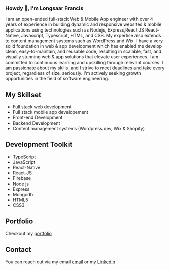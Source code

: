 ### Howdy 👋, I'm  Longsaar Francis

<!--
**jahrulezfrancis/jahrulezfrancis** is a ✨ _special_ ✨ repository because its `README.md` (this file) appears on your GitHub profile.

Here are some ideas to get you started:




- 🔭 I’m currently working on ...
- 🌱 I’m currently learning ...
- 👯 I’m looking to collaborate on ...
- 🤔 I’m looking for help with...
- 💬 Ask me about ...
- 📫 How to reach me: ...
- 😄 Pronouns: ...
- ⚡ Fun fact:...
-->

I am an open-ended full-stack Web & Mobile App engineer with over 4 years of experience in building dynamic and responsive websites & mobile applications using technologies such as Nodejs, Express,React JS React-Native, Javascript, Typescript, HTML, and CSS. My expertise also extends to content management systems such as WordPress and Wix. I have a very solid foundation in web & app development which has enabled me develop clean, easy-to-maintain, and reusable code, resulting in scalable, fast, and visually stunning web & app solutions that elevate user experiences. I am committed to continuous learning and upskilling through relevant courses.  I am passionate about my skills, and I strive to meet deadlines and take every project, regardless of size, seriously. I'm actively seeking growth opportunities in the field of software engineering.

## My Skillset

- Full stack web development
- Full stack mobile app developement
- Front-end Development
- Backend Development
- Content management systems (Wordpress dev, Wix & Shopify)

## Development Toolkit
- TypeScript
- JavaScript
- React-Native
- React-JS
- Firebase
- Node js
- Express
- Mongodb
- HTML5
- CSS3

## Portfolio
Checkout my [portfolio](https://longsaarfrancis.netlify.app/)

<!--Here are some of the projects I have worked on:

- Project 1: [Online Clothing store](https://incomparable-llama-1cc35b.netlify.app/)
<!-- - Project 2: [Project name](https://project-url.com)
- Project 3: [Project name](https://project-url.com) -->


## Contact

You can reach out via my email [email](mailto:longsaarmuknaan@gmail.com) or my [LinkedIn](https://www.linkedin.com/in/francis-longsaar-1443b91b3/)


